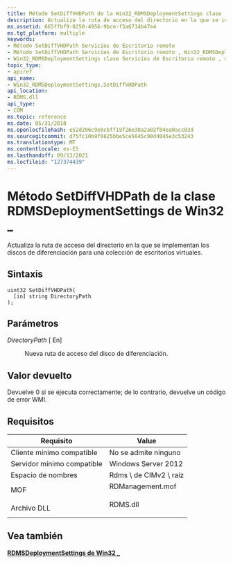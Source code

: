 ```yaml
---
title: Método SetDiffVHDPath de la Win32_RDMSDeploymentSettings clase
description: Actualiza la ruta de acceso del directorio en la que se implementan los discos de diferenciación para una colección de escritorios virtuales.
ms.assetid: 665ffbf9-0250-4956-9bce-f5a6714b47e4
ms.tgt_platform: multiple
keywords:
- Método SetDiffVHDPath Servicios de Escritorio remoto
- Método SetDiffVHDPath Servicios de Escritorio remoto , Win32_RDMSDeploymentSettings clase
- Win32_RDMSDeploymentSettings clase Servicios de Escritorio remoto , método SetDiffVHDPath
topic_type:
- apiref
api_name:
- Win32_RDMSDeploymentSettings.SetDiffVHDPath
api_location:
- RDMS.dll
api_type:
- COM
ms.topic: reference
ms.date: 05/31/2018
ms.openlocfilehash: e52d206c9e0cbff19f26e38a2a02f04ea0acc03d
ms.sourcegitcommit: d75fc10b9f0825bbe5ce5045c90d4045e3c53243
ms.translationtype: MT
ms.contentlocale: es-ES
ms.lasthandoff: 09/13/2021
ms.locfileid: "127374439"
---
```

# <a name="setdiffvhdpath-method-of-the-win32_rdmsdeploymentsettings-class"></a>Método SetDiffVHDPath de la clase RDMSDeploymentSettings de Win32 \_

Actualiza la ruta de acceso del directorio en la que se implementan los discos de diferenciación para una colección de escritorios virtuales.

## <a name="syntax"></a>Sintaxis


```mof
uint32 SetDiffVHDPath(
  [in] string DirectoryPath
);
```



## <a name="parameters"></a>Parámetros

<dl> <dt>

*DirectoryPath* \[ En\]
</dt> <dd>

Nueva ruta de acceso del disco de diferenciación.

</dd> </dl>

## <a name="return-value"></a>Valor devuelto

Devuelve 0 si se ejecuta correctamente; de lo contrario, devuelve un código de error WMI.

## <a name="requirements"></a>Requisitos



| Requisito | Value |
|-------------------------------------|---------------------------------------------------------------------------------------------|
| Cliente mínimo compatible<br/> | No se admite ninguno<br/>                                                                   |
| Servidor mínimo compatible<br/> | Windows Server 2012<br/>                                                              |
| Espacio de nombres<br/>                | Rdms \\ de CIMv2 \\ raíz<br/>                                                                |
| MOF<br/>                      | <dl> <dt>RDManagement.mof</dt> </dl> |
| Archivo DLL<br/>                      | <dl> <dt>RDMS.dll</dt> </dl>         |



## <a name="see-also"></a>Vea también

<dl> <dt>

[**RDMSDeploymentSettings de Win32 \_**](win32-rdmsdeploymentsettings.md)
</dt> </dl>

 

 





